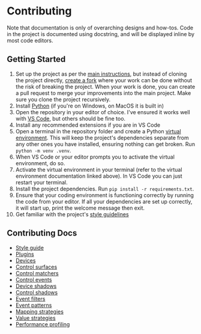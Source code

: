 
# Contributing

Note that documentation is only of overarching designs and how-tos. Code in
the project is documented using docstring, and will be displayed inline by
most code editors.

## Getting Started

1.  Set up the project as per the [main instructions](../setup.md), but instead
    of cloning the project directly,
    [create a fork](https://docs.github.com/en/get-started/quickstart/fork-a-repo)
    where your work can be done without the risk of breaking the project. When
    your work is done, you can create a pull request to merge your improvements
    into the main project. Make sure you clone the project recursively.
2.  Install [Python](https://www.python.org/downloads/) (if you're on Windows,
    on MacOS it is built in)
3.  Open the repository in your editor of choice. I've ensured it works well with
    [VS Code](https://code.visualstudio.com), but others should be fine too.
4.  Install any recommended extensions if you are in VS Code
5.  Open a terminal in the repository folder and create a Python
    [virtual environment](https://docs.python.org/3/library/venv.html). This will
    keep the project's dependencies separate from any other ones you have
    installed, ensuring nothing can get broken. Run `python -m venv .venv`.
6.  When VS Code or your editor prompts you to activate the virtual environment,
    do so.
7.  Activate the virtual environment in your terminal (refer to the virtual
    environment documentation linked above). In VS Code you can just restart your
    terminal.
8.  Install the project dependencies. Run `pip install -r requirements.txt`.
9.  Ensure that your coding environment is functioning correctly by running the
    code from your editor. If all your dependencies are set up correctly, it
    will start up, print the welcome message then exit.
10. Get familiar with the project's [style guidelines](style.md)

## Contributing Docs
* [Style guide](style.md)
* [Plugins](plugins.md)
* [Devices](devices.md)
* [Control surfaces](controlsurface.md)
* [Control matchers](controlmatcher.md)
* [Control events](controlevent.md)
* [Device shadows](deviceshadow.md)
* [Control shadows](controlshadow.md)
* [Event filters](eventfilter.md)
* [Event patterns](eventpattern.md)
* [Mapping strategies](mappingstrategy.md)
* [Value strategies](valuestrategy.md)
* [Performance profiling](performance.md)
